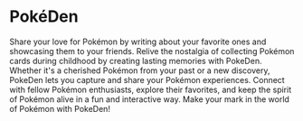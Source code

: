 # PokéDen

Share your love for Pokémon by writing about your favorite ones and showcasing them to your friends. Relive the nostalgia of collecting Pokémon cards during childhood by creating lasting memories with PokeDen. Whether it's a cherished Pokémon from your past or a new discovery, PokeDen lets you capture and share your Pokémon experiences. Connect with fellow Pokémon enthusiasts, explore their favorites, and keep the spirit of Pokémon alive in a fun and interactive way. Make your mark in the world of Pokémon with PokeDen!
